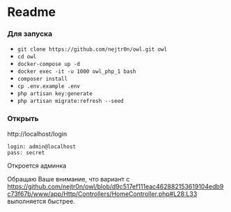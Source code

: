 # Readme
### Для запуска

* ```git clone https://github.com/nejtr0n/owl.git owl```
* ```cd owl```
* ```docker-compose up -d```
* ```docker exec -it -u 1000 owl_php_1 bash```
* ```composer install```
* ```cp .env.example .env```
* ```php artisan key:generate```
* ```php artisan migrate:refresh --seed```

### Открыть
http://localhost/login

```
login: admin@localhost
pass: secret
```

Откроется админка

Обращаю Ваше внимание, что вариант с
https://github.com/nejtr0n/owl/blob/d9c517ef111eac462882153619104edb9c73f67b/www/app/Http/Controllers/HomeController.php#L28:L33
выполняется быстрее.